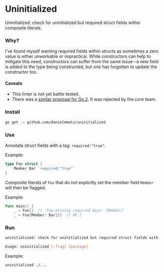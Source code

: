 # Uninitialized
Uninitialized: check for uninitialized but required struct fields within composite literals.

### Why?

I've found myself wanting required fields within structs as sometimes a zero value is either unworkable or impractical.
While constructors can help to mitigate this need, constructors can suffer from the same issue--a new field is added to the
type being constructed, but one has forgotten to update the constructor too.

#### Caveats

  * This linter is not yet battle tested.
  * There was a [similar proposal for Go 2](https://github.com/golang/go/issues/28348). It was rejected by the core team.

### Install
```bash
go get -u github.com/danielmmetz/uninitialized
```

### Use

Annotate struct fields with a tag: `required:"true"`.

Example:
```go
type Foo struct {
    Member Bar `required:"true"`
}
```

Composite literals of `Foo` that do not explicitly set the member field `Member` will then be flagged.

Example:
```go
func main() {
    _ = Foo{}  // `Foo missing required keys: [Member]`
    _ = Foo{Member: Bar{}}  // OK }
```

### Run

```bash
uninitialized: check for uninitialized but required struct fields within composite literals

Usage: uninitialized [-flag] [package]
```

Example:
```bash
uninitialized ./...
```
